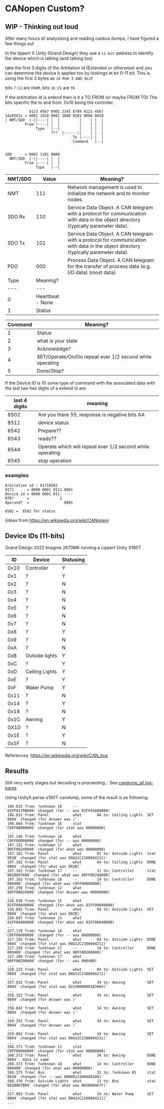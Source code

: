 # CANopen Custom?

## WIP - Thinking out loud
After many hours of analysising and reading canbus dumps, I have figured a few things out

In the lippert X Unity (Grand Design) they use a `11-bit` address to identify the device which is talking (and talking too)

take the first 3 digits of the Arbitation id (Extended or otherwise) and you can determine the device it applies too by lookings at bit 0-11 bit. This is, using the first 3 bytes as `id RSH 3 AND 0x1F`

bits `7:12` are `FROM`, bits `16:21` are `TO`

If the arbitration id is extend then is it a TO FROM (or maybe FROM TO)  The bits specific the to and from.  0x10 being the controler.

```
           0123 4567 8901 2345 6789 0123 4567
1A18502x = 0001 1010 0001 1000 0101 0000 0010
| NMT/SDO  |-||----| |  |         |    | |  |
         From |----| |  |         |    | |  |
              Type   |--|         |    | |  |
                     ???  |------||    | |  |
                               To |----| |  |
                               Command   |--|


1D0      = 0001 1101 0000       
  NMT/SDO  |-||----| |  |
         From |----| |  |
              Type   |--|

```

NMT/SDO| Value | Meaning?
-----  |----   | ----
NMT    | 111   | Network management is used to initialize the network and to monitor nodes.
SDO Rx | 110   | Service Data Object. A CAN telegram with a protocol for communication with data in the object directory (typically parameter data).
SDO Tx | 101   | Service Data Object. A CAN telegram with a protocol for communication with data in the object directory (typically parameter data).
PDO    | 000   | Process Data Object. A CAN telegram for the transfer of process data (e.g. I/O data) (most data)
Type | Meaning?
---  | ---
0 | Heartbeat - None
1 | Status

Command | Meaning?
--- | ---
1 | Status
2 | what is your state
3 | Acknowledge?
4 | SET/Operate/On/Go repeat ever 1/2 second while operating
5 | Done/Stop?


If the Device ID is 10 some type of command with the associated data with the last two hex digits of a extend id are:

last 4 digits | meaning
--- | ---
8502 | Are you there 55, response is negative bits AA
8511  | device status
8542 | Prepare??
8543 | ready??
8544 | Operate which will repeat ever 1/2 second while operating
8545 | stop operation


### examples
```
Arbitation id : 01718502
0171      = 0000 0001 0111 0001
Device id = 0000 0001 011- ---- 
RTR?      =              1
Operand?  =                0001

8502 =  8502 for status
```
(ideas from https://en.wikipedia.org/wiki/CANopen)

## Device IDs (11-bits)
Grand Design 2022 Imagine 2670MK running a Lippert Unity X180T 

 ID  | Device | Statusing
 --- | --- | ---
 0x10 | Controller | Y
 0x1 | ? | Y
 0x2 | ? | N
 0x3 | ? | N
 0x4 | ? | N
 0x5 | ? | N
 0x6 | ? | N
 0x7 | ? | N 
 0x8 | ? | Y
 0x9 | ? | N
 0xA | ? | N
 0xB | Outside lights | Y
 0xC | ? | Y
 0xD | Ceiling Lights | Y
 0xE | ? | Y
 0xF | Water Pump | Y
 0x11 | ? | N
 0x14 | ? | Y
 0x18 | ? | N
 0x1C | Awning | Y
 0X1D | ? | N
 0x1E | ? | Y
 0x1F | ? | N
 

References: https://en.wikipedia.org/wiki/CAN_bus

## Results

Still very early stages but decoding is proceeding... See [candump_all.log-parse](https://github.com/D-Jeffrey/lippert-canbus/blob/main/candump_all.log-parse)

Using UnityX.parse-x180T-candump, some of the result is as following:
```
 196.622 from: ?unknown 16     --                                             `81FF01700000` changed (for -- was 81FF01680000)
 196.652 from: Panel           what       04 to: Ceiling Lights  SET          `0004` changed (for Answer was )` 
 196.664 from: ?unknown 1E     stat                                           `C0FF00000000` changed (for stat was 00000000)
 ...
 197.146 from: ?unknown 1A     what                                           `C0FF00000000` changed (for -- was 00000000)
 197.151 from: ?unknown 17     what                                           `80FF00240000` changed (for what was 00000000)
 197.162 from: Panel           what       01 to: Outside Lights  stat         `002B` changed (for stat was 00A32C2100604211)` 
 197.162 from: Panel           what       04 to: Ceiling Lights  DONE         `0004` changed (for what was 002B)` 
 197.163 from: ?unknown 17     --         11 to: Controller      stat         `002B0D7600` changed (for what was 80FF00240000)` 
 197.163 from: ?unknown 1A     --         14 to: Controller      DONE         `000400` changed (for what was C0FF00000000)` 
 197.256 from: ?unknown 12     what                                           `80FF00010000` changed (for Answer was 00000000)
 ...
 226.636 from: ?unknown 15     what                                           `81FF00A40000` changed (for what was 81FF00A00000)
 226.682 from: Panel           what       04 to: Outside Lights  SET          `0004` changed (for what was 002B)` 
 226.687 from: ?unknown 15     what                                           `81FF00A80000` changed (for what was 81FF00A40000)
 ...
 227.178 from: ?unknown 1A     what                                           `C0FF00000000` changed (for -- was 00000000)
 227.192 from: Panel           what       04 to: Outside Lights  DONE         `0004` changed (for stat was 00A32C2100604211)` 
 227.193 from: ?unknown 17     --         14 to: Controller      DONE         `000400` changed (for what was 80FF00280000)` 
 227.209 from: ?unknown 17     what                                           `80FF00290000` changed (for -- was 000400)
 ...
 228.222 from: Panel           what       04 to: Outside Lights  SET          `0004` changed (for stat was 00A32C2100604211)` 
 ...
 257.812 from: Panel           what       34 to: Awning          SET          `0004` changed (for stat was 02140000001B3004)` 
 ...
 258.322 from: Panel           what       34 to: Awning          SET          `0004` changed (for Answer was )` 
 ...
 258.842 from: Panel           what       34 to: Awning          SET          `0004` changed (for Answer was )` 
 ...
 259.352 from: Panel           what       34 to: Awning          SET          `0004` changed (for Answer was )` 
 ...
 259.862 from: Panel           what       34 to: Awning          SET          `0004` changed (for stat was 00A32C2100604211)` 
 ...
 260.371 from: ?unknown 11     stat                                           `C0FF00000000` changed (for stat was 00000000)
 260.372 from: Panel           what       34 to: Awning          DONE         `0004`  data is same` 
 260.373 from: ?unknown 18     what       14 to: Controller      DONE         `000400` changed (for what was 00000000)` 
 260.375 from: Bus             what       31 to: ?unknown 05     stat         `002B` changed (for -- was 00B8012400000100)` 
 260.376 from: Outside Lights  what       11 to: Bus             stat         `002B0D7BB9` changed (for what was 002B0D467F)` 
 ...
 527.863 from: Panel           what       14 to: Water Pump      SET          `0004` changed (for stat was 00A32C2100604211)` 
 ...


```
